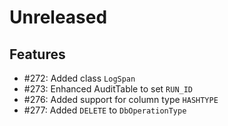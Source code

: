 # Unreleased

## Features

* #272: Added class `LogSpan`
* #273: Enhanced AuditTable to set `RUN_ID`
* #276: Added support for column type `HASHTYPE`
* #277: Added `DELETE` to `DbOperationType`
